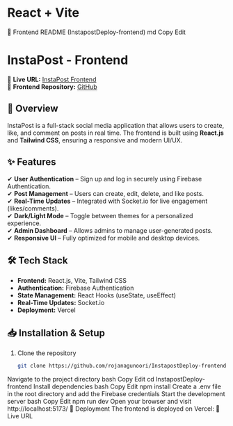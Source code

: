 # React + Vite

📝 Frontend README (InstapostDeploy-frontend)
md
Copy
Edit
# InstaPost - Frontend

🚀 **Live URL:** [InstaPost Frontend](https://instapost-deploy-frontend.vercel.app/)  
📂 **Frontend Repository:** [GitHub](https://github.com/rojanagunoori/InstapostDeploy-frontend.git)  

## 📌 Overview  
InstaPost is a full-stack social media application that allows users to create, like, and comment on posts in real time. The frontend is built using **React.js** and **Tailwind CSS**, ensuring a responsive and modern UI/UX.

## ✨ Features  
✔ **User Authentication** – Sign up and log in securely using Firebase Authentication.  
✔ **Post Management** – Users can create, edit, delete, and like posts.  
✔ **Real-Time Updates** – Integrated with Socket.io for live engagement (likes/comments).  
✔ **Dark/Light Mode** – Toggle between themes for a personalized experience.  
✔ **Admin Dashboard** – Allows admins to manage user-generated posts.  
✔ **Responsive UI** – Fully optimized for mobile and desktop devices.

## 🛠️ Tech Stack  
- **Frontend:** React.js, Vite, Tailwind CSS  
- **Authentication:** Firebase Authentication  
- **State Management:** React Hooks (useState, useEffect)  
- **Real-Time Updates:** Socket.io  
- **Deployment:** Vercel  

## 📥 Installation & Setup  
1. Clone the repository  
   ```bash
   git clone https://github.com/rojanagunoori/InstapostDeploy-frontend.git
Navigate to the project directory
bash
Copy
Edit
cd InstapostDeploy-frontend
Install dependencies
bash
Copy
Edit
npm install
Create a .env file in the root directory and add the Firebase credentials
Start the development server
bash
Copy
Edit
npm run dev
Open your browser and visit http://localhost:5173/
🚀 Deployment
The frontend is deployed on Vercel:
🔗 Live URL
